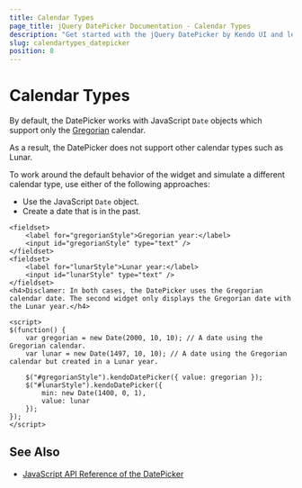```yaml
---
title: Calendar Types
page_title: jQuery DatePicker Documentation - Calendar Types
description: "Get started with the jQuery DatePicker by Kendo UI and learn how to work around the default calendar type implementation and simulate other calendar types."
slug: calendartypes_datepicker
position: 8
---
```


# Calendar Types

By default, the DatePicker works with JavaScript `Date` objects which support only the [Gregorian](https://en.wikipedia.org/wiki/Gregorian_calendar) calendar.

As a result, the DatePicker does not support other calendar types such as Lunar.

To work around the default behavior of the widget and simulate a different calendar type, use either of the following approaches:

* Use the JavaScript `Date` object.
* Create a date that is in the past.

```dojo
<fieldset>
    <label for="gregorianStyle">Gregorian year:</label>
    <input id="gregorianStyle" type="text" />
</fieldset>
<fieldset>
    <label for="lunarStyle">Lunar year:</label>
    <input id="lunarStyle" type="text" />
</fieldset>
<h4>Disclamer: In both cases, the DatePicker uses the Gregorian calendar date. The second widget only displays the Gregorian date with the Lunar year.</h4>

<script>
$(function() {
    var gregorian = new Date(2000, 10, 10); // A date using the Gregorian calendar.
    var lunar = new Date(1497, 10, 10); // A date using the Gregorian calendar but created in a Lunar year.

    $("#gregorianStyle").kendoDatePicker({ value: gregorian });
    $("#lunarStyle").kendoDatePicker({
        min: new Date(1400, 0, 1),
        value: lunar
    });
});
</script>
```

## See Also

* [JavaScript API Reference of the DatePicker](/api/javascript/ui/datepicker)
